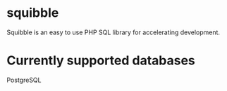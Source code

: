 # squibble
Squibble is an easy to use PHP SQL library for accelerating development.

# Currently supported databases
PostgreSQL
